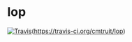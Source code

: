 # lop

[![Travis](https://img.shields.io/travis/rust-lang/rust.svg)](https://github.com/cmtruit/lop)(https://travis-ci.org/cmtruit/lop)
